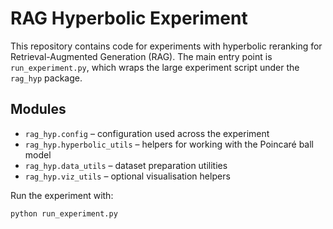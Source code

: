 # RAG Hyperbolic Experiment

This repository contains code for experiments with hyperbolic reranking for Retrieval-Augmented Generation (RAG). The main entry point is `run_experiment.py`, which wraps the large experiment script under the `rag_hyp` package.

## Modules

- `rag_hyp.config` – configuration used across the experiment
- `rag_hyp.hyperbolic_utils` – helpers for working with the Poincaré ball model
- `rag_hyp.data_utils` – dataset preparation utilities
- `rag_hyp.viz_utils` – optional visualisation helpers

Run the experiment with:

```bash
python run_experiment.py
```
